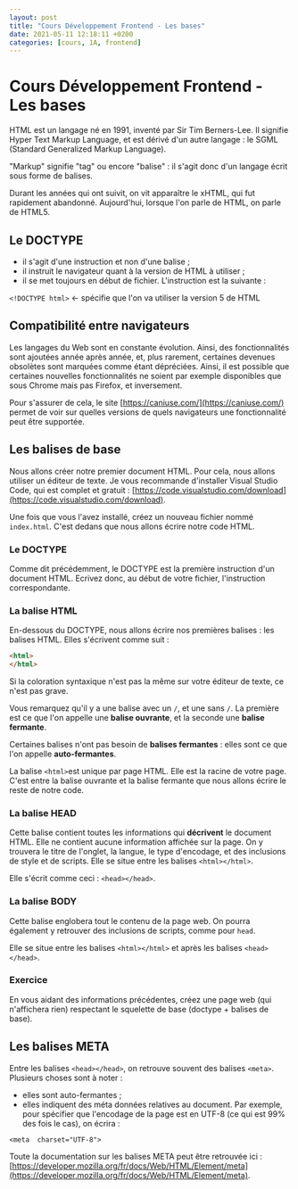 ```yaml
---
layout: post
title: "Cours Développement Frontend - Les bases"
date: 2021-05-11 12:18:11 +0200
categories: [cours, 1A, frontend]
---
```


# Cours Développement Frontend - Les bases
HTML est un langage né en 1991, inventé par Sir Tim Berners-Lee.
Il signifie Hyper Text Markup Language, et est dérivé d'un autre langage : le 	SGML (Standard Generalized Markup Language).

"Markup" signifie "tag" ou encore "balise" : il s'agit donc d'un langage écrit sous forme de balises.

Durant les années qui ont suivit, on vit apparaître le xHTML, qui fut rapidement abandonné. Aujourd'hui, lorsque l'on parle de HTML, on parle de HTML5.

## Le DOCTYPE
- il s'agit d'une instruction et non d'une balise ;
- il instruit le navigateur quant à la version de HTML à utiliser ;
- il se met toujours en début de fichier.
L'instruction est la suivante :

`<!DOCTYPE html>` <- spécifie que l'on va utiliser la version 5 de HTML

## Compatibilité entre navigateurs
Les langages du Web sont en constante évolution. Ainsi, des fonctionnalités sont ajoutées année après année, et, plus rarement, certaines devenues obsolètes sont marquées comme étant dépréciées.
Ainsi, il est possible que certaines nouvelles fonctionnalités ne soient par exemple disponibles que sous Chrome mais pas Firefox, et inversement.

Pour s'assurer de cela, le site [https://caniuse.com/](https://caniuse.com/) permet de voir sur quelles versions de quels navigateurs une fonctionnalité peut être supportée.

## Les balises de base

Nous allons créer notre premier document HTML.
Pour cela, nous allons utiliser un éditeur de texte. Je vous recommande d'installer Visual Studio Code, qui est complet et gratuit : [https://code.visualstudio.com/download](https://code.visualstudio.com/download).

Une fois que vous l'avez installé, créez un nouveau fichier nommé `index.html`. C'est dedans que nous allons écrire notre code HTML.

### Le DOCTYPE
Comme dit précédemment, le DOCTYPE est la première instruction d'un document HTML. Ecrivez donc, au début de votre fichier, l'instruction correspondante.

### La balise HTML
En-dessous du DOCTYPE, nous allons écrire nos premières balises : les balises HTML.
Elles s'écrivent comme suit :

```html
<html>
</html>
```

Si la coloration syntaxique n'est pas la même sur votre éditeur de texte, ce n'est pas grave.

Vous remarquez qu'il y a une balise avec un `/`, et une sans `/`. La première est ce que l'on appelle une **balise ouvrante**, et la seconde une **balise fermante**.

Certaines balises n'ont pas besoin de **balises fermantes** : elles sont ce que l'on appelle **auto-fermantes**.

La balise `<html>`est unique par page HTML. Elle est la racine de votre page. C'est entre la balise ouvrante et la balise fermante que nous allons écrire le reste de notre code.

### La balise HEAD
 Cette balise contient toutes les informations qui **décrivent** le document HTML. Elle ne contient aucune information affichée sur la page. On y trouvera le titre de l'onglet, la langue, le type d'encodage, et des inclusions de style et de scripts.
Elle se situe entre les balises `<html></html>`.

Elle s'écrit comme ceci : `<head></head>`.

### La balise BODY
Cette balise englobera tout le contenu de la page web. On pourra également y retrouver des inclusions de scripts, comme pour `head`.

Elle se situe entre les balises `<html></html>` et après les balises `<head></head>`.

### Exercice
En vous aidant des informations précédentes, créez une page web (qui n'affichera rien) respectant le squelette de base (doctype + balises de base).

## Les balises META

Entre les balises `<head></head>`, on retrouve souvent des balises `<meta>`. Plusieurs choses sont à noter :
- elles sont auto-fermantes ;
- elles indiquent des méta données relatives au document.
Par exemple, pour spécifier que l'encodage de la page est en UTF-8 (ce qui est 99% des fois le cas), on écrira : 

`<meta  charset="UTF-8">`

Toute la documentation sur les balises META peut être retrouvée ici : [https://developer.mozilla.org/fr/docs/Web/HTML/Element/meta](https://developer.mozilla.org/fr/docs/Web/HTML/Element/meta).


